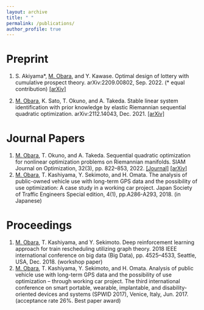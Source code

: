 ```yaml
---
layout: archive
title: " "
permalink: /publications/
author_profile: true
---
```



Preprint
======
1. S. Akiyama*, <ins>M. Obara</ins>, and Y. Kawase. Optimal design of lottery with cumulative prospect theory. arXiv:2209.00802, Sep. 2022. (* equal contribution) [[arXiv]](https://arxiv.org/abs/2209.00802)

1. <ins>M. Obara</ins>, K. Sato, T. Okuno, and A. Takeda. Stable linear system identification with prior knowledge by elastic Riemannian sequential quadratic optimization. arXiv:2112.14043, Dec. 2021. [[arXiv]](https://arxiv.org/abs/2112.14043)


Journal Papers
======
1. <ins>M. Obara</ins>, T. Okuno, and A. Takeda. Sequential quadratic optimization for nonlinear optimization problems on Riemannian manifolds. SIAM Journal on Optimization, 32(3), pp. 822–853, 2022. [[Journal]](https://epubs.siam.org/doi/10.1137/20M1370173) [[arXiv]](https://arxiv.org/abs/2009.07153)
1. <ins>M. Obara</ins>, T. Kashiyama, Y. Sekimoto, and H. Omata. The analysis of public-owned vehicle use with long-term GPS data and the possibility of use optimization: A case study in a working car project. Japan Society of Traffic Engineers Special edition, 4(1), pp.A286-A293, 2018. (in Japanese)


Proceedings
======
1. <ins>M. Obara</ins>, T. Kashiyama, and Y. Sekimoto. Deep reinforcement learning approach for train rescheduling utilizing graph theory. 2018 IEEE international conference on big data (Big Data), pp. 4525–4533, Seattle, USA, Dec. 2018. (workshop paper)
1. <ins>M. Obara</ins>, T. Kashiyama, Y. Sekimoto, and H. Omata. Analysis of public vehicle use with long-term GPS data and the possibility of use optimization – through working car project. The third international conference on smart portable, wearable, implantable, and disability-oriented devices and systems (SPWID 2017), Venice, Italy, Jun. 2017. (acceptance rate 26%. Best paper award)
